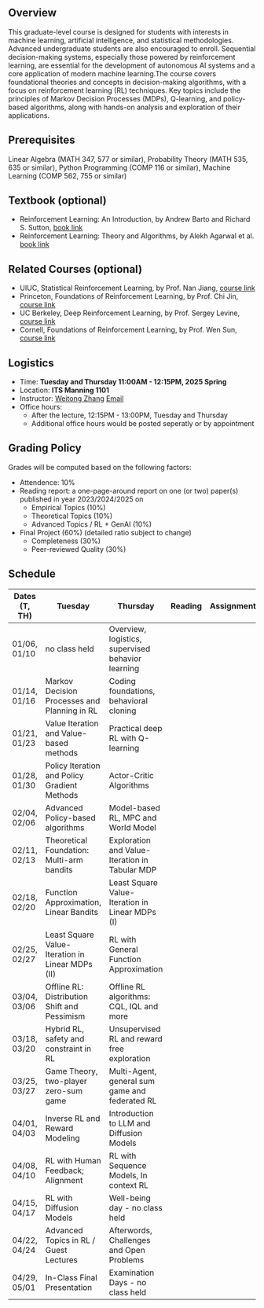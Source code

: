 
## Overview
This graduate-level course is designed for students with interests in machine learning, artificial intelligence, and statistical methodologies. Advanced undergraduate students are also encouraged to enroll. Sequential decision-making systems, especially those powered by reinforcement learning, are essential for the development of autonomous AI systems and a core application of modern machine learning.The course covers foundational theories and concepts in decision-making algorithms, with a focus on reinforcement learning (RL) techniques. Key topics include the principles of Markov Decision Processes (MDPs), Q-learning, and policy-based algorithms, along with hands-on analysis and exploration of their applications.

## Prerequisites
Linear Algebra (MATH 347, 577 or similar), Probability Theory (MATH 535, 635 or similar), Python Programming (COMP 116 or similar), Machine Learning (COMP 562, 755 or similar)

## Textbook (optional)
- Reinforcement Learning: An Introduction, by Andrew Barto and Richard S. Sutton, [book link](https://web.stanford.edu/class/psych209/Readings/SuttonBartoIPRLBook2ndEd.pdf)
- Reinforcement Learning: Theory and Algorithms, by Alekh Agarwal et al. [book link]([https://web.stanford.edu/class/psych209/Readings/SuttonBartoIPRLBook2ndEd.pdf](https://rltheorybook.github.io/rltheorybook_AJKS.pdf))

## Related Courses (optional)
- UIUC, Statistical Reinforcement Learning, by Prof. Nan Jiang, [course link](https://nanjiang.cs.illinois.edu/cs598)
- Princeton, Foundations of Reinforcement Learning, by Prof. Chi Jin, [course link](https://sites.google.com/view/cjin/teaching/ece524)
- UC Berkeley, Deep Reinforcement Learning, by Prof. Sergey Levine, [course link](http://rail.eecs.berkeley.edu/deeprlcourse/)
- Cornell, Foundations of Reinforcement Learning, by Prof. Wen Sun, [course link](https://wensun.github.io/CS6789.html)

## Logistics
<!--University of California, Los Angeles  -->
- Time: **Tuesday and Thursday 11:00AM - 12:15PM, 2025 Spring**
- Location: **ITS Manning 1101**  
- Instructor: [Weitong Zhang](http://zeroweight.github.io) [Email](mailto:weitongz_at_unc_dot_edu)
- Office hours:
  - After the lecture, 12:15PM - 13:00PM, Tuesday and Thursday
  - Additional office hours would be posted seperatly or by appointment

## Grading Policy
 
Grades will be computed based on the following factors:

- Attendence: 10%
- Reading report: a one-page-around report on one (or two) paper(s) published in year 2023/2024/2025 on
  - Empirical Topics (10%)
  - Theoretical Topics (10%)
  - Advanced Topics / RL + GenAI (10%)
- Final Project (60%) (detailed ratio subject to change)
  - Completeness (30%)
  - Peer-reviewed Quality (30%)

## Schedule

|Dates (T, TH) | Tuesday | Thursday |  Reading | Assignment |
|---- | ----------|-------------|------|---|
|01/06, 01/10|no class held |	Overview, logistics, supervised behavior learning|||
|01/14, 01/16|Markov Decision Processes and Planning in RL|Coding foundations, behavioral cloning |||
|01/21, 01/23|Value Iteration and Value-based methods	|Practical deep RL with Q-learning|||
|01/28, 01/30|Policy Iteration and Policy Gradient Methods	|Actor-Critic Algorithms|||
|02/04, 02/06|Advanced Policy-based algorithms	|Model-based RL, MPC and World Model|||
|02/11, 02/13|Theoretical Foundation: Multi-arm bandits	|Exploration and Value-Iteration in Tabular MDP|||
|02/18, 02/20|Function Approximation, Linear Bandits	|Least Square Value-Iteration in Linear MDPs (I)|||
|02/25, 02/27|Least Square Value-Iteration in Linear MDPs  (II)	|RL with General Function Approximation|||
|03/04, 03/06|Offline RL: Distribution Shift and Pessimism 	|Offline RL algorithms: CQL, IQL and more|||
|03/18, 03/20|Hybrid RL, safety and constraint in RL	|Unsupervised RL and reward free exploration|||
|03/25, 03/27|Game Theory, two-player zero-sum game	|Multi-Agent, general sum game and federated RL|||
|04/01, 04/03|Inverse RL and Reward Modeling	|Introduction to LLM and Diffusion Models|||
|04/08, 04/10|RL with Human Feedback; Alignment	|RL with Sequence Models, In context RL|||
|04/15, 04/17|RL with Diffusion Models 	|Well-being day - no class held|||
|04/22, 04/24|Advanced Topics in RL / Guest Lectures	|Afterwords, Challenges and Open Problems|||
|04/29, 05/01|In-Class Final Presentation	|Examination Days - no class held|||
